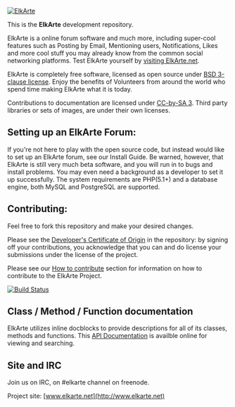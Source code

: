[![ElkArte](https://raw.github.com/elkarte/Elkarte/master/themes/default/images/logo.png "ElkArte")](http://www.elkarte.net "ElkArte")

This is the **ElkArte** development repository.

ElkArte is a online forum software and much more, including super-cool features such as Posting by Email, Mentioning users, Notifications, Likes and more cool stuff you may already know from the common social networking platforms. Test ElkArte yourself by [visiting ElkArte.net](http://www.elkarte.net).

ElkArte is completely free software, licensed as open source under [BSD 3-clause license](http://www.opensource.org/licenses/BSD-3-Clause). Enjoy the benefits of Volunteers from around the world who spend time making ElkArte what it is today.

Contributions to documentation are licensed under [CC-by-SA 3](http://creativecommons.org/licenses/by-sa/3.0). Third party libraries or sets of images, are under their own licenses.

## Setting up an ElkArte Forum:

If you're not here to play with the open source code, but instead would like to set up an ElkArte forum, see our Install Guide. Be warned, however, that ElkArte is still very much beta software, and you will run in to bugs and install problems.  You may even need a background as a developer to set it up successfully.  The system requirements are PHP(5.1+) and a database engine, both MySQL and PostgreSQL are supported.

## Contributing:

Feel free to fork this repository and make your desired changes.

Please see the [Developer's Certificate of Origin](https://github.com/elkarte/Elkarte/blob/master/DCO.txt) in the repository: by signing off your contributions, you acknowledge that you can and do license your submissions under the license of the project.

Please see our [How to contribute](https://github.com/elkarte/Elkarte/blob/master/CONTRIBUTING.md) section for information on how to contribute to the ElkArte Project.

[![Build Status](https://travis-ci.org/elkarte/Elkarte.png?branch=master)](https://travis-ci.org/elkarte/Elkarte)

## Class / Method / Function documentation
ElkArte utilizes inline docblocks to provide descriptions for all of its classes, methods and functions.  This [API Documentation](http://elkarte.github.io/Doc/) is availble online for viewing and searching.   

## Site and IRC

Join us on IRC, on #elkarte channel on freenode.

Project site: [www.elkarte.net](http://www.elkarte.net)
